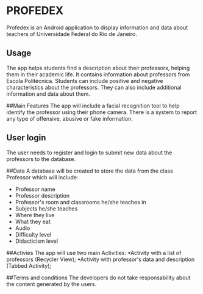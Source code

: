 # PROFEDEX

Profedex is an Android application to display information and data about teachers of Universidade Federal do Rio de Janeiro.

## Usage
The app helps students find a description about their professors, helping them in their academic life. It contains information about professors from Escola Politécnica. Students can include positive and negative characteristics about the professors. They can also include additional information and data about them.

##Main Features
The app will include a facial recognition tool to help identify the professor using their phone camera.
There is a system to report any type of offensive, abusive or fake information.

## User login
The user needs to register and login to submit new data about the professors to the database.

##Data
A database will be created to store the data from the class Professor which will include:

* Professor name
* Professor description
* Professor's room and classrooms he/she teaches in
* Subjects he/she teaches
* Where they live 
* What they eat
* Audio
* Difficulty level
* Didacticism level

##Activies
The app will use two main Activities:
•Activity with a list of professors (Recycler View);
•Activity with professor's data and description (Tabbed Activity);

##Terms and conditions
The developers do not take responsability about the content generated by the users.
